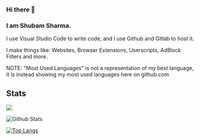 ### Hi there 👋

### I am Shubam Sharma.
I use Visual Studio Code to write code, and I use Github and Gitlab to host it.

I make things like: Websites, Browser Extensions, Userscripts, AdBlock Filters and more.

NOTE: "Most Used Languages" is not a representation of my best language, it is instead showing my most used languages here on github.com

## Stats

![](https://komarev.com/ghpvc/?username=DevShubam&color=blue)


![Github Stats](https://github-readme-stats.vercel.app/api?username=devshubam&show_icons=true&theme=tokyonight)



[![Top Langs](https://github-readme-stats.vercel.app/api/top-langs/?username=DevShubam)](https://github.com/anuraghazra/github-readme-stats)

